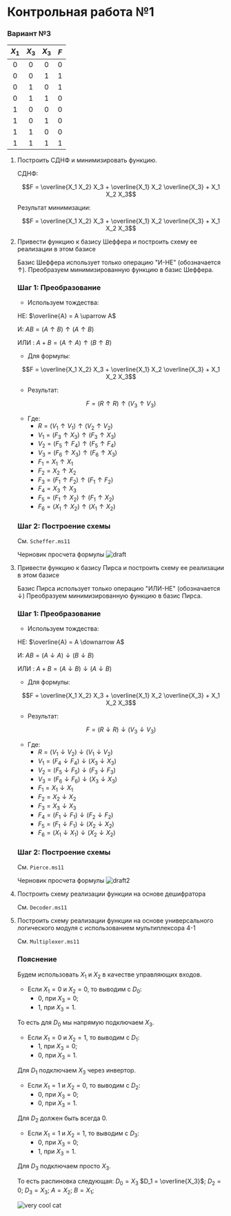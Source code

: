 # Контрольная работа №1
### Вариант №3

| $X_1$ | $X_3$ | $X_3$ | $F$ |
|:-----:|:-----:|:-----:|:---:|
|0|0|0|0|
|0|0|1|1|
|0|1|0|1|
|0|1|1|0|
|1|0|0|0|
|1|0|1|0|
|1|1|0|0|
|1|1|1|1|

1) Построить СДНФ и минимизировать функцию.

    СДНФ:

    $$F = \overline{X_1 X_2} X_3 + \overline{X_1} X_2 \overline{X_3} + X_1 X_2 X_3$$

    Результат минимизации: 

    $$F = \overline{X_1 X_2} X_3 + \overline{X_1} X_2 \overline{X_3} + X_1 X_2 X_3$$

2) Привести функцию к базису Шеффера и построить схему ее реализации в этом базисе
   
    Базис Шеффера использует только операцию "И-НЕ" (обозначается $\uparrow$). Преобразуем минимизированную функцию в базис Шеффера.
    
    ### Шаг 1: Преобразование

    * Используем тождества:

    НЕ: $\overline{A} = A \uparrow A$

    И: $AB = (A \uparrow B) \uparrow (A \uparrow B)$
   
    ИЛИ : $A + B = (A \uparrow A) \uparrow (B \uparrow B)$

    * Для формулы:

    $$F = \overline{X_1 X_2} X_3 + \overline{X_1} X_2 \overline{X_3} + X_1 X_2 X_3$$

    * Результат:

    $$F=(R \uparrow R) \uparrow (V_3 \uparrow V_3)$$
   
    * Где:
        * $R = (V_1 \uparrow V_1) \uparrow (V_2 \uparrow V_2)$
        * $V_1 = (F_3 \uparrow X_3) \uparrow (F_3 \uparrow X_3)$
        * $V_2 = (F_5 \uparrow F_4) \uparrow (F_5 \uparrow F_4)$
        * $V_3 = (F_6 \uparrow X_3) \uparrow (F_6 \uparrow X_3)$
        * $F_1 = X_1 \uparrow X_1$
        * $F_2 = X_2 \uparrow X_2$
        * $F_3 = (F_1 \uparrow F_2) \uparrow (F_1 \uparrow F_2)$
        * $F_4 = X_3 \uparrow X_3$
        * $F_5 = (F_1 \uparrow X_2) \uparrow (F_1 \uparrow X_2)$
        * $F_6 = (X_1 \uparrow X_2) \uparrow (X_1 \uparrow X_2)$

    ### Шаг 2: Построение схемы

    См. `Scheffer.ms11`
   
    Черновик просчета формулы
    ![draft](https://github.com/user-attachments/assets/23ac671c-471a-4d82-b874-130bedd3c003)
3) Привести функцию к базису Пирса и построить схему ее реализации в этом базисе
   
    Базис Пирса использует только операцию "ИЛИ-НЕ" (обозначается $\downarrow$) Преобразуем минимизированную функцию в базис Пирса.

   ### Шаг 1: Преобразование

    * Используем тождества:

    НЕ: $\overline{A} = A \downarrow A$

    И: $AB = (A \downarrow A) \downarrow (B \downarrow B)$
   
    ИЛИ : $A + B = (A \downarrow B) \downarrow (A \downarrow B)$

    * Для формулы:

    $$F = \overline{X_1 X_2} X_3 + \overline{X_1} X_2 \overline{X_3} + X_1 X_2 X_3$$

    * Результат:

    $$F=(R \downarrow R) \downarrow (V_3 \downarrow V_3)$$
   
    * Где:
        * $R = (V_1 \downarrow V_2) \downarrow (V_1 \downarrow V_2)$
        * $V_1 = (F_4 \downarrow F_4) \downarrow (X_3 \downarrow X_3)$
        * $V_2 = (F_5 \downarrow F_5) \downarrow (F_3 \downarrow F_3)$
        * $V_3 = (F_6 \downarrow F_6) \downarrow (X_3 \downarrow X_3)$
        * $F_1 = X_1 \downarrow X_1$
        * $F_2 = X_2 \downarrow X_2$
        * $F_3 = X_3 \downarrow X_3$
        * $F_4 = (F_1 \downarrow F_1) \downarrow (F_2 \downarrow F_2)$
        * $F_5 = (F_1 \downarrow F_1) \downarrow (X_2 \downarrow X_2)$
        * $F_6 = (X_1 \downarrow X_1) \downarrow (X_2 \downarrow X_2)$
    
    ### Шаг 2: Построение схемы

    См. `Pierce.ms11`
   
    Черновик просчета формулы
    ![draft2](https://github.com/user-attachments/assets/97457749-3877-4cd2-9453-15d7c77f9ded)
4) Построить схему реализации функции на основе дешифратора

    См. `Decoder.ms11`

5) Построить схему реализации функции на основе универсального логического модуля с использованием мультиплексора 4-1

    См. `Multiplexer.ms11`

    ### Пояснение
    Будем использовать $X_1$ и $X_2$ в качестве управляющих входов.

    * Если $X_1 = 0$ и $X_2 = 0$, то выводим с $D_0$:
        * $0$, при $X_3 = 0$;
        * $1$, при $X_3 = 1$.

    То есть для $D_0$ мы напрямую подключаем $X_3$.
    * Если $X_1 = 0$ и $X_2 = 1$, то выводим с $D_1$:
        * $1$, при $X_3 = 0$;
        * $0$, при $X_3 = 1$.

    Для $D_1$ подключаем $X_3$ через инвертор.
    * Если $X_1 = 1$ и $X_2 = 0$, то выводим с $D_2$:
        * $0$, при $X_3 = 0$;
        * $0$, при $X_3 = 1$.

    Для $D_2$ должен быть всегда $0$.
    * Если $X_1 = 1$ и $X_2 = 1$, то выводим с $D_3$:
        * $0$, при $X_3 = 0$;
        * $1$, при $X_3 = 1$.

    Для $D_3$ подключаем просто $X_3$.

    То есть распиновка следующая:
    $D_0 = X_3$
    $D_1 = \overline{X_3}$;
    $D_2 = 0$;
    $D_3 = X_3$;
    $A = X_2$;
    $B = X_1$;

    ![very cool cat](https://github.com/user-attachments/assets/8a233d22-e6f9-4f3b-a0be-c72c702f3c3c)
